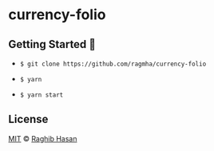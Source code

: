 # currency-folio


## Getting Started 🚀

* ```$ git clone https://github.com/ragmha/currency-folio```

* ```$ yarn```

* ```$ yarn start ```

## License
[MIT](./license) © [Raghib Hasan](http://raghibm.com/)
